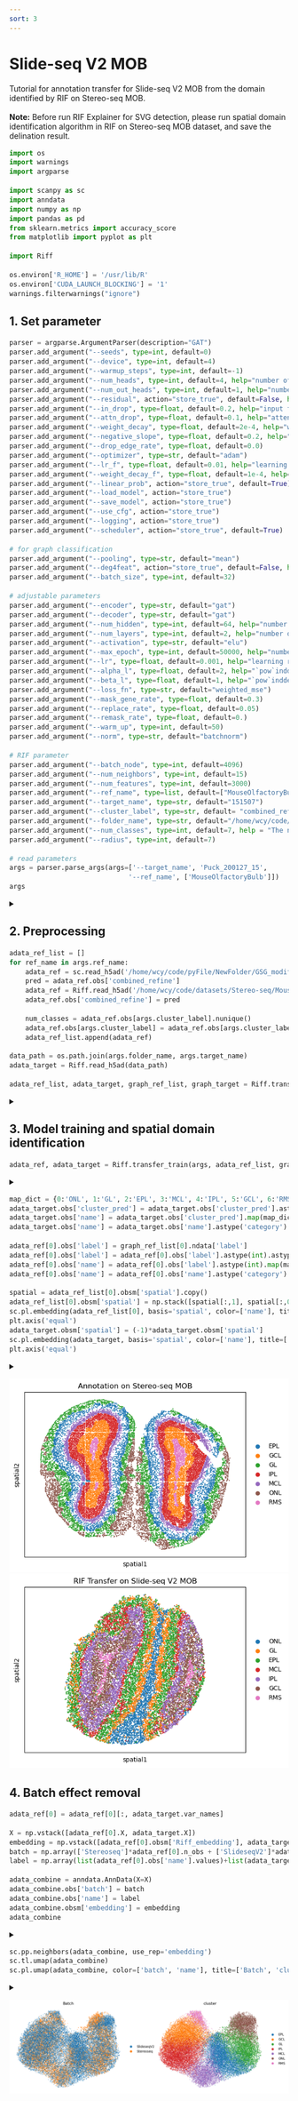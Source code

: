 ```yaml
---
sort: 3
---
```


# Slide-seq V2 MOB

Tutorial for annotation transfer for Slide-seq V2 MOB from the domain identified by RIF on Stereo-seq MOB. <br> <br>
**Note:** Before run RIF Explainer for SVG detection, please run spatial domain identification algorithm in RIF on Stereo-seq MOB dataset, and save the delination result. 

```python
import os
import warnings
import argparse

import scanpy as sc
import anndata
import numpy as np
import pandas as pd
from sklearn.metrics import accuracy_score
from matplotlib import pyplot as plt

import Riff

os.environ['R_HOME'] = '/usr/lib/R'
os.environ['CUDA_LAUNCH_BLOCKING'] = '1'
warnings.filterwarnings("ignore")
```

## 1. Set parameter
```python
parser = argparse.ArgumentParser(description="GAT")
parser.add_argument("--seeds", type=int, default=0)
parser.add_argument("--device", type=int, default=4)
parser.add_argument("--warmup_steps", type=int, default=-1)
parser.add_argument("--num_heads", type=int, default=4, help="number of hidden attention heads")
parser.add_argument("--num_out_heads", type=int, default=1, help="number of output attention heads")
parser.add_argument("--residual", action="store_true", default=False, help="use residual connection")
parser.add_argument("--in_drop", type=float, default=0.2, help="input feature dropout")
parser.add_argument("--attn_drop", type=float, default=0.1, help="attention dropout")
parser.add_argument("--weight_decay", type=float, default=2e-4, help="weight decay")
parser.add_argument("--negative_slope", type=float, default=0.2, help="the negative slope of leaky relu for GAT")
parser.add_argument("--drop_edge_rate", type=float, default=0.0)
parser.add_argument("--optimizer", type=str, default="adam")
parser.add_argument("--lr_f", type=float, default=0.01, help="learning rate for evaluation")
parser.add_argument("--weight_decay_f", type=float, default=1e-4, help="weight decay for evaluation")
parser.add_argument("--linear_prob", action="store_true", default=True)
parser.add_argument("--load_model", action="store_true")
parser.add_argument("--save_model", action="store_true")
parser.add_argument("--use_cfg", action="store_true")
parser.add_argument("--logging", action="store_true")
parser.add_argument("--scheduler", action="store_true", default=True)

# for graph classification
parser.add_argument("--pooling", type=str, default="mean")
parser.add_argument("--deg4feat", action="store_true", default=False, help="use node degree as input feature")
parser.add_argument("--batch_size", type=int, default=32)

# adjustable parameters
parser.add_argument("--encoder", type=str, default="gat")
parser.add_argument("--decoder", type=str, default="gat")
parser.add_argument("--num_hidden", type=int, default=64, help="number of hidden units")
parser.add_argument("--num_layers", type=int, default=2, help="number of hidden layers")
parser.add_argument("--activation", type=str, default="elu")
parser.add_argument("--max_epoch", type=int, default=50000, help="number of training epochs")
parser.add_argument("--lr", type=float, default=0.001, help="learning rate")
parser.add_argument("--alpha_l", type=float, default=2, help="`pow`inddex for `weighted_mse` loss")
parser.add_argument("--beta_l", type=float, default=1, help="`pow`inddex for `weighted_mse` loss")   
parser.add_argument("--loss_fn", type=str, default="weighted_mse")
parser.add_argument("--mask_gene_rate", type=float, default=0.3)
parser.add_argument("--replace_rate", type=float, default=0.05)
parser.add_argument("--remask_rate", type=float, default=0.)
parser.add_argument("--warm_up", type=int, default=50)
parser.add_argument("--norm", type=str, default="batchnorm")

# RIF parameter
parser.add_argument("--batch_node", type=int, default=4096)
parser.add_argument("--num_neighbors", type=int, default=15)
parser.add_argument("--num_features", type=int, default=3000)
parser.add_argument("--ref_name", type=list, default=["MouseOlfactoryBulb"])
parser.add_argument("--target_name", type=str, default="151507")
parser.add_argument("--cluster_label", type=str, default= "combined_refine")
parser.add_argument("--folder_name", type=str, default="/home/wcy/code/datasets/SlideseqV2/")  
parser.add_argument("--num_classes", type=int, default=7, help = "The number of clusters")
parser.add_argument("--radius", type=int, default=7)

# read parameters
args = parser.parse_args(args=['--target_name', 'Puck_200127_15',
                              '--ref_name', ['MouseOlfactoryBulb']]) 
args
```

<details>
<summary> </summary>
Namespace(activation='elu', alpha_l=2, attn_drop=0.1, batch_node=4096, batch_size=32, beta_l=1, cluster_label='combined_refine', decoder='gat', deg4feat=False, device=4, drop_edge_rate=0.0, encoder='gat', folder_name='/home/wcy/code/datasets/SlideseqV2/', in_drop=0.2, linear_prob=True, load_model=False, logging=False, loss_fn='weighted_mse', lr=0.001, lr_f=0.01, mask_gene_rate=0.3, max_epoch=50000, negative_slope=0.2, norm='batchnorm', num_classes=7, num_features=3000, num_heads=4, num_hidden=64, num_layers=2, num_neighbors=15, num_out_heads=1, optimizer='adam', pooling='mean', radius=7, ref_name=['MouseOlfactoryBulb'], remask_rate=0.0, replace_rate=0.05, residual=False, save_model=False, scheduler=True, seeds=0, target_name='Puck_200127_15', use_cfg=False, warm_up=50, warmup_steps=-1, weight_decay=0.0002, weight_decay_f=0.0001)
</details>

## 2. Preprocessing

```python
adata_ref_list = []
for ref_name in args.ref_name:
    adata_ref = sc.read_h5ad('/home/wcy/code/pyFile/NewFolder/GSG_modified_DLPFH/output/adata/MouseOlfactoryBulb.h5ad')
    pred = adata_ref.obs['combined_refine']
    adata_ref = Riff.read_h5ad('/home/wcy/code/datasets/Stereo-seq/MouseOlfactoryBulb')
    adata_ref.obs['combined_refine'] = pred

    num_classes = adata_ref.obs[args.cluster_label].nunique()
    adata_ref.obs[args.cluster_label] = adata_ref.obs[args.cluster_label].astype('category')
    adata_ref_list.append(adata_ref)

data_path = os.path.join(args.folder_name, args.target_name)
adata_target = Riff.read_h5ad(data_path)
        
adata_ref_list, adata_target, graph_ref_list, graph_target = Riff.transfer_preprocess(args, adata_ref_list, adata_target)
```
<details>
<summary> </summary>
=============== Contructing graph =================
</details>

##  3. Model training and spatial domain identification
```python
adata_ref, adata_target = Riff.transfer_train(args, adata_ref_list, graph_ref_list, adata_target, graph_target, num_classes)
```
<details>
<summary> </summary>
=============== Building model =============== <br>
===================== Start training ======================= <br>
# Epoch 49999: train_loss: 0.63, recon_loss: 4.70, cls_loss: 0.59: 100%|████████████████████████████████████████████████████████████████████████████████████████████████████████████████████████████████████████████| 50000/50000 [3:07:17<00:00,  4.45it/s] <br>
</details>

```python
map_dict = {0:'ONL', 1:'GL', 2:'EPL', 3:'MCL', 4:'IPL', 5:'GCL', 6:'RMS'}
adata_target.obs['cluster_pred'] = adata_target.obs['cluster_pred'].astype(int).astype('category')
adata_target.obs['name'] = adata_target.obs['cluster_pred'].map(map_dict).values
adata_target.obs['name'] = adata_target.obs['name'].astype('category')

adata_ref[0].obs['label'] = graph_ref_list[0].ndata['label']
adata_ref[0].obs['label'] = adata_ref[0].obs['label'].astype(int).astype('category')
adata_ref[0].obs['name'] = adata_ref[0].obs['label'].astype(int).map(map_dict).values
adata_ref[0].obs['name'] = adata_ref[0].obs['name'].astype('category')

spatial = adata_ref_list[0].obsm['spatial'].copy()
adata_ref_list[0].obsm['spatial'] = np.stack([spatial[:,1], spatial[:,0]], axis=1)
sc.pl.embedding(adata_ref_list[0], basis='spatial', color=['name'], title=['Annotation on Stereo-seq MOB'], s=12, show=False)
plt.axis('equal')
adata_target.obsm['spatial'] = (-1)*adata_target.obsm['spatial']
sc.pl.embedding(adata_target, basis='spatial', color=['name'], title=['RIF Transfer on Slide-seq V2 MOB'], s=12, show=False)
plt.axis('equal')
```

<details>
<summary> </summary>
(-5108.555, -588.545, -5670.73, -847.6700000000001)
</details>

![](https://github.com/DDDoGGie/RIF/raw/gh-pages/docs/Figures/Transfer/Transfer_Stereoseq_MOB_domain.png)
![](https://github.com/DDDoGGie/RIF/raw/gh-pages/docs/Figures/Transfer/Transfer_SlideseqV2_MOB_domain.png)

## 4. Batch effect removal

```python
adata_ref[0] = adata_ref[0][:, adata_target.var_names]

X = np.vstack([adata_ref[0].X, adata_target.X])
embedding = np.vstack([adata_ref[0].obsm['Riff_embedding'], adata_target.obsm['Riff_embedding']])
batch = np.array(['Stereoseq']*adata_ref[0].n_obs + ['SlideseqV2']*adata_target.n_obs)
label = np.array(list(adata_ref[0].obs['name'].values)+list(adata_target.obs['name'].values))

adata_combine = anndata.AnnData(X=X)
adata_combine.obs['batch'] = batch
adata_combine.obs['name'] = label
adata_combine.obsm['embedding'] = embedding
adata_combine
```
<details>
<summary> </summary>
AnnData object with n_obs × n_vars = 39248 × 3000 <br>
    obs: 'batch', 'name' <br>
    obsm: 'embedding' <br>
</details>

```python
sc.pp.neighbors(adata_combine, use_rep='embedding')
sc.tl.umap(adata_combine)
sc.pl.umap(adata_combine, color=['batch', 'name'], title=['Batch', 'cluster'], s=9, frameon=False, show=False)
```

<details>
<summary> </summary>
<AxesSubplot: title={'center': 'Batch'}, xlabel='UMAP1', ylabel='UMAP2'>, <br>
 <AxesSubplot: title={'center': 'cluster'}, xlabel='UMAP1', ylabel='UMAP2'> <br>
</details>

![](https://github.com/DDDoGGie/RIF/raw/gh-pages/docs/Figures/Transfer/Transfer_MOB_batch.png)
